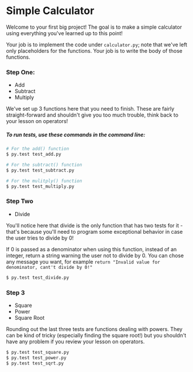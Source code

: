 # Simple Calculator

Welcome to your first big project! The goal is to make a simple calculator using everything you've learned up to this point!

Your job is to implement the code under `calculator.py`; note that we've left only placeholders for the functions. Your job is to write the body of those functions.

### Step One:

* Add
* Subtract
* Multiply

We've set up 3 functions here that you need to finish. These are fairly straight-forward and shouldn't give you too much trouble, think back to your lesson on operators!
##### To run tests, use these commands in the command line:

```bash
# For the add() function
$ py.test test_add.py

# For the subtract() function
$ py.test test_subtract.py

# For the mulitply() function
$ py.test test_multiply.py
```

### Step Two

* Divide

You'll notice here that divide is the only function that has two tests for it - that's because you'll need to program some exceptional behavior in case the user tries to divide by 0! 

If 0 is passed as a denominator when using this function, instead of an integer, return a string warning the user not to divide by 0. You can chose any message you want, for example `return "Invalid value for denominator, cant't divide by 0!"`

```bash
$ py.test test_divide.py
```

### Step 3

* Square
* Power
* Square Root

Rounding out the last three tests are functions dealing with powers. They can be kind of tricky (especially finding the square root!) but you shouldn't have any problem if you review your lesson on operators.

```bash
$ py.test test_square.py
$ py.test test_power.py
$ py.test test_sqrt.py
```
